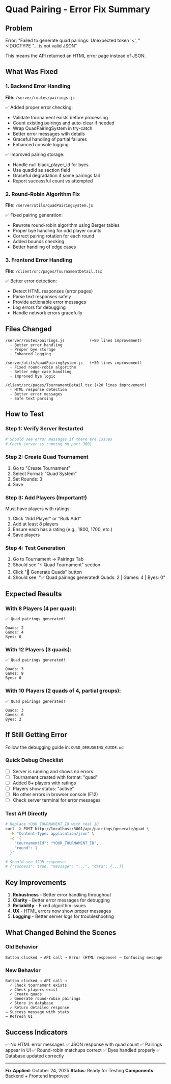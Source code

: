 # Quad Pairing - Error Fix Summary

## Problem
Error: "Failed to generate quad pairings: Unexpected token '<', "<!DOCTYPE "... is not valid JSON"

This means the API returned an HTML error page instead of JSON.

## What Was Fixed

### 1. Backend Error Handling
**File**: `/server/routes/pairings.js`

✅ Added proper error checking:
- Validate tournament exists before processing
- Count existing pairings and auto-clear if needed
- Wrap QuadPairingSystem in try-catch
- Better error messages with details
- Graceful handling of partial failures
- Enhanced console logging

✅ Improved pairing storage:
- Handle null black_player_id for byes
- Use quadId as section field
- Graceful degradation if some pairings fail
- Report successful count vs attempted

### 2. Round-Robin Algorithm Fix
**File**: `/server/utils/quadPairingSystem.js`

✅ Fixed pairing generation:
- Rewrote round-robin algorithm using Berger tables
- Proper bye handling for odd player counts
- Correct pairing rotation for each round
- Added bounds checking
- Better handling of edge cases

### 3. Frontend Error Handling
**File**: `/client/src/pages/TournamentDetail.tsx`

✅ Better error detection:
- Detect HTML responses (error pages)
- Parse text responses safely
- Provide actionable error messages
- Log errors for debugging
- Handle network errors gracefully

## Files Changed

```
/server/routes/pairings.js           (+80 lines improvement)
  - Better error handling
  - Proper bye storage
  - Enhanced logging

/server/utils/quadPairingSystem.js   (+50 lines improvement)
  - Fixed round-robin algorithm
  - Better edge case handling
  - Improved bye logic

/client/src/pages/TournamentDetail.tsx (+20 lines improvement)
  - HTML response detection
  - Better error messages
  - Safe text parsing
```

## How to Test

### Step 1: Verify Server Restarted
```bash
# Should see error messages if there are issues
# Check server is running on port 3001
```

### Step 2: Create Quad Tournament
1. Go to "Create Tournament"
2. Select Format: "Quad System"
3. Set Rounds: 3
4. Save

### Step 3: Add Players (Important!)
Must have players with ratings:
1. Click "Add Player" or "Bulk Add"
2. Add at least 8 players
3. Ensure each has a rating (e.g., 1800, 1700, etc.)
4. Save players

### Step 4: Test Generation
1. Go to Tournament → Pairings Tab
2. Should see "⚡ Quad Tournament" section
3. Click "🎯 Generate Quads" button
4. Should see: "✅ Quad pairings generated! Quads: 2 | Games: 4 | Byes: 0"

## Expected Results

### With 8 Players (4 per quad):
```
✅ Quad pairings generated!

Quads: 2
Games: 4
Byes: 0
```

### With 12 Players (3 quads):
```
✅ Quad pairings generated!

Quads: 3
Games: 9
Byes: 0
```

### With 10 Players (2 quads of 4, partial groups):
```
✅ Quad pairings generated!

Quads: 3
Games: 6
Byes: 2
```

## If Still Getting Error

Follow the debugging guide in: `QUAD_DEBUGGING_GUIDE.md`

### Quick Debug Checklist
- [ ] Server is running and shows no errors
- [ ] Tournament created with format: "quad"
- [ ] Added 8+ players with ratings
- [ ] Players show status: "active"
- [ ] No other errors in browser console (F12)
- [ ] Check server terminal for error messages

### Test API Directly
```bash
# Replace YOUR_TOURNAMENT_ID with real ID
curl -X POST http://localhost:3001/api/pairings/generate/quad \
  -H "Content-Type: application/json" \
  -d '{
    "tournamentId": "YOUR_TOURNAMENT_ID",
    "round": 1
  }'

# Should see JSON response:
# {"success": true, "message": "...", "data": {...}}
```

## Key Improvements

1. **Robustness** - Better error handling throughout
2. **Clarity** - Better error messages for debugging
3. **Reliability** - Fixed algorithm issues
4. **UX** - HTML errors now show proper messages
5. **Logging** - Better server logs for troubleshooting

## What Changed Behind the Scenes

### Old Behavior
```
Button clicked → API call → Error (HTML response) → Confusing message
```

### New Behavior
```
Button clicked → API call → 
  ✓ Check tournament exists
  ✓ Check players exist  
  ✓ Create quads
  ✓ Generate round-robin pairings
  ✓ Store in database
  ✓ Return detailed response
→ Success message with stats
→ Refresh UI
```

## Success Indicators

✅ No HTML error messages
✅ JSON response with quad count
✅ Pairings appear in UI
✅ Round-robin matchups correct
✅ Byes handled properly
✅ Database updated correctly

---

**Fix Applied**: October 24, 2025
**Status**: Ready for Testing
**Components**: Backend + Frontend improved

